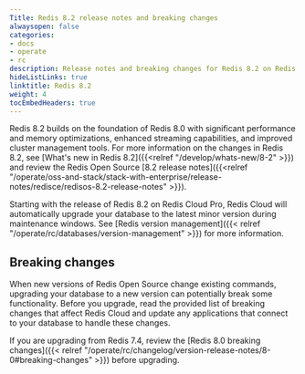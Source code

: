 ```yaml
---
Title: Redis 8.2 release notes and breaking changes
alwaysopen: false
categories:
- docs
- operate
- rc
description: Release notes and breaking changes for Redis 8.2 on Redis Cloud.
hideListLinks: true
linktitle: Redis 8.2
weight: 4
tocEmbedHeaders: true
---
```


Redis 8.2 builds on the foundation of Redis 8.0 with significant performance and memory optimizations, enhanced streaming capabilities, and improved cluster management tools. For more information on the changes in Redis 8.2, see [What's new in Redis 8.2]({{<relref "/develop/whats-new/8-2" >}}) and review the Redis Open Source [8.2 release notes]({{<relref "/operate/oss-and-stack/stack-with-enterprise/release-notes/redisce/redisos-8.2-release-notes" >}}).

Starting with the release of Redis 8.2 on Redis Cloud Pro, Redis Cloud will automatically upgrade your database to the latest minor version during maintenance windows. See [Redis version management]({{< relref "/operate/rc/databases/version-management" >}}) for more information.

## Breaking changes

When new versions of Redis Open Source change existing commands, upgrading your database to a new version can potentially break some functionality. Before you upgrade, read the provided list of breaking changes that affect Redis Cloud and update any applications that connect to your database to handle these changes.

If you are upgrading from Redis 7.4, review the [Redis 8.0 breaking changes]({{< relref "/operate/rc/changelog/version-release-notes/8-0#breaking-changes" >}}) before upgrading.